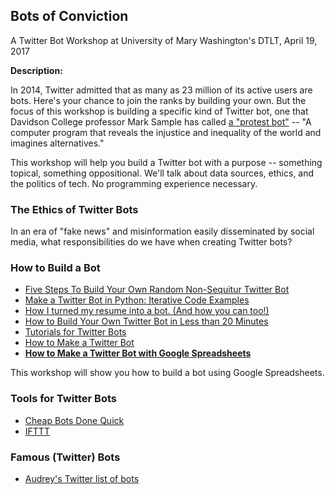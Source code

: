 ## Bots of Conviction

<p>A Twitter Bot Workshop at University of Mary Washington's DTLT, April 19, 2017</p>

**Description:**

<p>In 2014, Twitter admitted that as many as 23 million of its active users are bots. Here's your chance to join the ranks by building your own. But the focus of this workshop is building a specific kind of Twitter bot, one that Davidson College professor Mark Sample has called <a href="https://medium.com/@samplereality/a-protest-bot-is-a-bot-so-specific-you-cant-mistake-it-for-bullshit-90fe10b7fbaa">a "protest bot"</a> -- "A computer program that reveals the injustice and inequality of the world and imagines alternatives."</p>

<p>This workshop will help you build a Twitter bot with a purpose -- something topical, something oppositional. We'll talk about data sources, ethics, and the politics of tech. No programming experience necessary.</p>

### The Ethics of Twitter Bots

<p>In an era of "fake news" and misinformation easily disseminated by social media, what responsibilities do we have when creating Twitter bots?</p>

### How to Build a Bot

<ul>
<li><a href="http://readwrite.com/2014/06/20/random-non-sequitur-twitter-bot-instructions/">Five Steps To Build Your Own Random Non-Sequitur Twitter Bot</a></li>
<li><a href="http://jitp.commons.gc.cuny.edu/make-a-twitter-bot-in-python-iterative-code-examples/">Make a Twitter Bot in Python: Iterative Code Examples</a></li>
<li><a href="https://medium.com/the-mission/how-i-turned-my-resume-into-a-bot-and-how-you-can-too-f03847352baa#.p5wedmx73">How I turned my resume into a bot. (And how you can too!)</a></li>
<li><a href="https://venturebeat.com/2017/02/02/how-to-build-your-own-twitter-bot-in-less-than-30-minutes/">How to Build Your Own Twitter Bot in Less than 20 Minutes</a></li>
<li><a href="https://botwiki.org/tutorials/twitterbots/">Tutorials for Twitter Bots</a></li>
<li><a href="http://tinysubversions.com/2013/09/how-to-make-a-twitter-bot/">How to Make a Twitter Bot</a></li>
<li><strong><a href="http://www.zachwhalen.net/posts/how-to-make-a-twitter-bot-with-google-spreadsheets-version-04/">How to Make a Twitter Bot with Google Spreadsheets</a></strong></li>
</ul>

This workshop will show you how to build a bot using Google Spreadsheets.

### Tools for Twitter Bots

<ul>
<li><a href="http://www.cheapbotsdonequick.com/">Cheap Bots Done Quick</a></li>
<li><a href="https://ifttt.com/">IFTTT</a></li>
</ul>

### Famous (Twitter) Bots

<ul>
<li><a href="https://twitter.com/audreywatters/lists/bots">Audrey's Twitter list of bots</a></li>
</ul>

